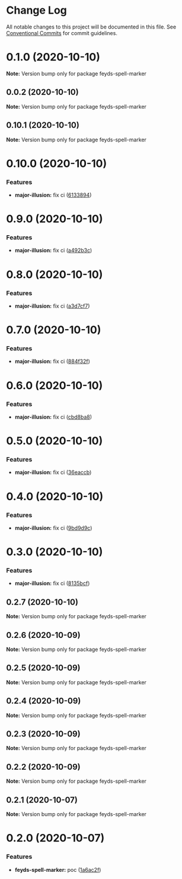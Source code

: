 # Change Log

All notable changes to this project will be documented in this file.
See [Conventional Commits](https://conventionalcommits.org) for commit guidelines.

# 0.1.0 (2020-10-10)

**Note:** Version bump only for package feyds-spell-marker

## 0.0.2 (2020-10-10)

**Note:** Version bump only for package feyds-spell-marker

## 0.10.1 (2020-10-10)

**Note:** Version bump only for package feyds-spell-marker

# 0.10.0 (2020-10-10)

### Features

- **major-illusion:** fix ci ([6133894](https://github.com/danethurber/hephaestus/commit/613389406696628facf9f229d97e590946da3702))

# 0.9.0 (2020-10-10)

### Features

- **major-illusion:** fix ci ([a492b3c](https://github.com/danethurber/hephaestus/commit/a492b3c67b5dc893ee8df3a63d86c96220822b39))

# 0.8.0 (2020-10-10)

### Features

- **major-illusion:** fix ci ([a3d7cf7](https://github.com/danethurber/hephaestus/commit/a3d7cf77532958230e0986a998554cff85d2134a))

# 0.7.0 (2020-10-10)

### Features

- **major-illusion:** fix ci ([884f32f](https://github.com/danethurber/hephaestus/commit/884f32f7d4dfd1bf84ebadbd641d47d16bc3398c))

# 0.6.0 (2020-10-10)

### Features

- **major-illusion:** fix ci ([cbd8ba8](https://github.com/danethurber/hephaestus/commit/cbd8ba842d508b8e5367f398d5de6e41a30cc5d9))

# 0.5.0 (2020-10-10)

### Features

- **major-illusion:** fix ci ([36eaccb](https://github.com/danethurber/hephaestus/commit/36eaccb25d06ff17382fe8af04e38316a412a4fa))

# 0.4.0 (2020-10-10)

### Features

- **major-illusion:** fix ci ([9bd9d9c](https://github.com/danethurber/hephaestus/commit/9bd9d9cc22fecf63def1a0f50085e4a032d18904))

# 0.3.0 (2020-10-10)

### Features

- **major-illusion:** fix ci ([8135bcf](https://github.com/danethurber/hephaestus/commit/8135bcff13f009bb81147c9d28d6113008f6e386))

## 0.2.7 (2020-10-10)

**Note:** Version bump only for package feyds-spell-marker

## 0.2.6 (2020-10-09)

**Note:** Version bump only for package feyds-spell-marker

## 0.2.5 (2020-10-09)

**Note:** Version bump only for package feyds-spell-marker

## 0.2.4 (2020-10-09)

**Note:** Version bump only for package feyds-spell-marker

## 0.2.3 (2020-10-09)

**Note:** Version bump only for package feyds-spell-marker

## 0.2.2 (2020-10-09)

**Note:** Version bump only for package feyds-spell-marker

## 0.2.1 (2020-10-07)

**Note:** Version bump only for package feyds-spell-marker

# 0.2.0 (2020-10-07)

### Features

- **feyds-spell-marker:** poc ([1a6ac2f](https://github.com/danethurber/hephaestus/commit/1a6ac2f5b840a92c2e2665e3f67c61e93a0f6eb7))
